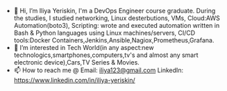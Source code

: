 - 👋 Hi, I’m Iliya Yeriskin, I'm a DevOps Engineer course graduate. During the studies, I studied networking, Linux desterbutions, VMs, Cloud:AWS Automation(boto3), Scripting: wrote and        executed automation written in Bash & Python languages using Linux machines/servers, CI/CD tools:Docker Containers,Jenkins,Ansible,Nagiox,Prometheus,Grafana.
- 👀 I’m interested in Tech World(in any aspect:new technologics,smartphones,computers,tv's and almost any smart electronic device),Cars,TV Series & Movies.
- 📫 How to reach me @ Email: iliya123@gmail.com    LinkedIn: https://www.linkedin.com/in/iliya-yeriskin/

<!---
ThatsMyName92/ThatsMyName92 is a ✨ special ✨ repository because its `README.md` (this file) appears on your GitHub profile.
You can click the Preview link to take a look at your changes.
--->
